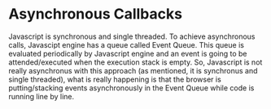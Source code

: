 # Asynchronous Callbacks

Javascript is synchronous and single threaded. To achieve asynchronous calls, Javascipt engine has a queue called Event Queue. This queue is evaluated periodically by Javascript engine and an event is going to be attended/executed when the execution stack is empty. So, Javascript is not really asynchronus with this approach (as mentioned, it is synchronus and single threaded), what is really happening is that the browser is putting/stacking events asynchronously in the Event Queue while code is running line by line.

